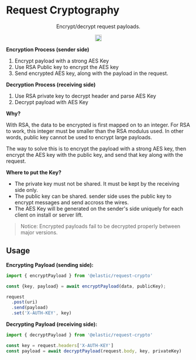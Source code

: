 # Request Cryptography

<p align="center">
  Encrypt/decrypt request payloads.
</p>

<p align="center">
  <a href="https://badge.fury.io/js/%40elastic%2Frequest-crypto"><img src="https://badge.fury.io/js/%40elastic%2Frequest-crypto.svg" alt="npm version" height="18"></a>
</p>


**Encryption Process (sender side)**

1. Encrypt payload with a strong AES Key
2. Use RSA Public key to encrypt the AES key
3. Send encrypted AES key, along with the payload in the request.

**Decryption Process (receiving side)**

1. Use RSA private key to decrypt header and parse AES Key
2. Decrypt payload with AES Key

**Why?**

With RSA, the data to be encrypted is first mapped on to an integer. For
RSA to work, this integer must be smaller than the RSA modulus used. In other words,
public key cannot be used to encrypt large payloads.

The way to solve this is to encrypt the payload with a strong AES key, then encrypt the
AES key with the public key, and send that key along with the request.


**Where to put the Key?**
- The private key must not be shared. It must be kept by the receiving side only.
- The public key can be shared. sender side uses the public key to encrypt messages and
send accross the wires.
- The AES Key will be generated on the sender's side uniquely for each client on install
or server lift.


> Notice: Encrypted payloads fail to be decrypted properly between major versions.



## Usage

**Encrypting Payload (sending side):**

```js
import { encryptPayload } from '@elastic/request-crypto'

const {key, payload} = await encryptPayload(data, publicKey);

request
  .post(uri)
  .send(payload)
  .set('X-AUTH-KEY', key)
```

**Decrypting Payload (receiving side):**

```js
import { decryptPayload } from '@elastic/request-crypto'

const key = request.headers['X-AUTH-KEY']
const payload = await decryptPayload(request.body, key, privateKey)
```


